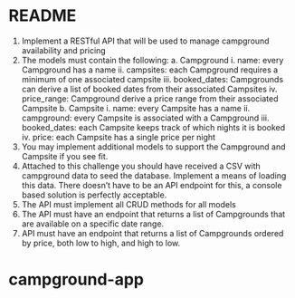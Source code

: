# README

1. Implement a RESTful API that will be used to manage campground availability and
pricing
2. The models must contain the following:
  a. Campground
    i. name: every Campground has a name
    ii. campsites: each Campground requires a minimum of one associated campsite
    iii. booked_dates: Campgrounds can derive a list of booked dates from their associated Campsites
    iv. price_range: Campground derive a price range from their associated Campsite
  b. Campsite
    i. name: every Campsite has a name
    ii. campground: every Campsite is associated with a Campground
    iii. booked_dates: each Campsite keeps track of which nights it is booked
    iv. price: each Campsite has a single price per night
3. You may implement additional models to support the Campground and Campsite if you
see fit.
4. Attached to this challenge you should have received a CSV with campground data to
seed the database. Implement a means of loading this data. There doesn’t have to be
an API endpoint for this, a console based solution is perfectly acceptable.
5. The API must implement all CRUD methods for all models
6. The API must have an endpoint that returns a list of Campgrounds that are available on
a specific date range.
7. API must have an endpoint that returns a list of Campgrounds ordered by price, both low
to high, and high to low.
# campground-app
